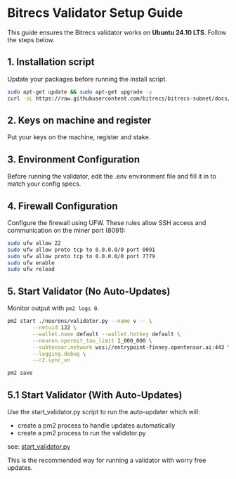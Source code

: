 # Bitrecs Validator Setup Guide

This guide ensures the Bitrecs validator works on **Ubuntu 24.10 LTS**. Follow the steps below.

## 1. Installation script
Update your packages before running the install script.

```bash
sudo apt-get update && sudo apt-get upgrade -y
curl -sL https://raw.githubusercontent.com/bitrecs/bitrecs-subnet/docs/scripts/install_vali.sh | bash
```

## 2. Keys on machine and register
Put your keys on the machine, register and stake. 

## 3. Environment Configuration

Before running the validator, edit the .env environment file and fill it in to match your config specs.

## 4. Firewall Configuration
Configure the firewall using UFW. These rules allow SSH access and communication on the miner port (8091):

```bash
sudo ufw allow 22
sudo ufw allow proto tcp to 0.0.0.0/0 port 8091
sudo ufw allow proto tcp to 0.0.0.0/0 port 7779
sudo ufw enable
sudo ufw reload
```

## 5. Start Validator (No Auto-Updates)
Monitor output with `pm2 logs 0`.

```bash
pm2 start ./neurons/validator.py --name v -- \
        --netuid 122 \
        --wallet.name default --wallet.hotkey default \
        --neuron.vpermit_tao_limit 1_000_000 \
        --subtensor.network wss://entrypoint-finney.opentensor.ai:443 \
        --logging.debug \
        --r2.sync_on 

pm2 save
```

## 5.1 Start Validator (With Auto-Updates)

Use the start_validator.py script to run the auto-updater which will:

- create a pm2 process to handle updates automatically
- create a pm2 process to run the validator.py

see: [start_validator.py](/start_validator.py)

This is the recommended way for running a validator with worry free updates.